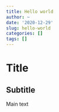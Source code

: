 ```yaml
---
title: Hello world
author: ~
date: '2020-12-29'
slug: hello-world
categories: []
tags: []
---
```

# Title

## Subtitle

Main text